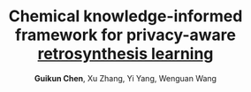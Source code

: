 ---
title: "Chemical knowledge-informed framework for privacy-aware <u>retrosynthesis learning</u>"
author: "<b>Guikun Chen</b>, Xu Zhang, Yi Yang, Wenguan Wang"
collection: publications
pdf: "https://arxiv.org/abs/2502.19119"
code: "https://github.com/guikunchen/CKIF"
venue: 'arXiv 2025'
---